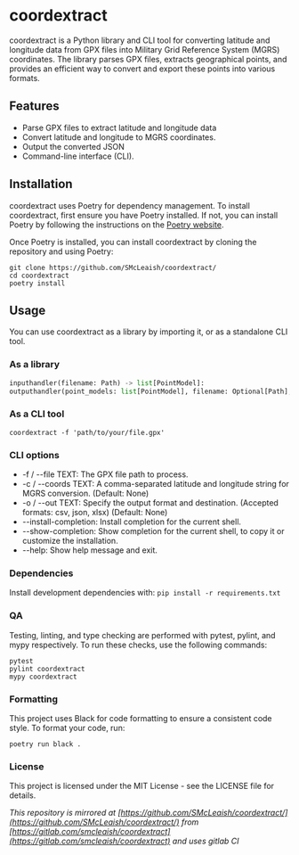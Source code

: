 # coordextract
coordextract is a Python library and CLI tool for converting latitude and longitude data from GPX files into Military Grid Reference System (MGRS) coordinates. The library parses GPX files, extracts geographical points, and provides an efficient way to convert and export these points into various formats.

## Features

- Parse GPX files to extract latitude and longitude data 
- Convert latitude and longitude to MGRS coordinates.
- Output the converted JSON
- Command-line interface (CLI).

## Installation
coordextract uses Poetry for dependency management. To install coordextract, first ensure you have Poetry installed. If not, you can install Poetry by following the instructions on the [Poetry website](https://python-poetry.org/docs/).

Once Poetry is installed, you can install coordextract by cloning the repository and using Poetry:

```shell
git clone https://github.com/SMcLeaish/coordextract/
cd coordextract
poetry install
```

## Usage

You can use coordextract as a library by importing it, or as a standalone CLI tool.

### As a library

```python
inputhandler(filename: Path) -> list[PointModel]:
outputhandler(point_models: list[PointModel], filename: Optional[Path], indentation: Optional[int]
```

### As a CLI tool


```shell
coordextract -f 'path/to/your/file.gpx'
```
### CLI options

* -f / --file TEXT: The GPX file path to process.
* -c / --coords TEXT: A comma-separated latitude and longitude string for MGRS conversion. (Default: None)
* -o / --out TEXT: Specify the output format and destination. (Accepted formats: csv, json, xlsx) (Default: None)
* --install-completion: Install completion for the current shell.
* --show-completion: Show completion for the current shell, to copy it or customize the installation.
* --help: Show help message and exit.

### Dependencies

Install development dependencies with: 
`pip install -r requirements.txt`

### QA

Testing, linting, and type checking are performed with pytest, pylint, and mypy respectively. To run these checks, use the following commands:

```shell
pytest
pylint coordextract
mypy coordextract
```

### Formatting
This project uses Black for code formatting to ensure a consistent code style. To format your code, run:
```shell
poetry run black .
```

### License

This project is licensed under the MIT License - see the LICENSE file for details.

 *This repository is mirrored at [https://github.com/SMcLeaish/coordextract/](https://github.com/SMcLeaish/coordextract/) from [https://gitlab.com/smcleaish/coordextract](https://gitlab.com/smcleaish/coordextract) and uses gitlab CI*
